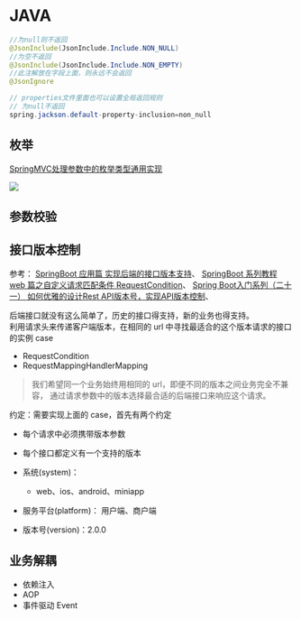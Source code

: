 # JAVA

```java
//为null则不返回
@JsonInclude(JsonInclude.Include.NON_NULL)
//为空不返回
@JsonInclude(JsonInclude.Include.NON_EMPTY)  
//此注解放在字段上面，则永远不会返回
@JsonIgnore

// properties文件里面也可以设置全局返回规则
// 为null不返回
spring.jackson.default-property-inclusion=non_null
```

## 枚举

[SpringMVC处理参数中的枚举类型通用实现](https://www.cnblogs.com/caizhiqin/p/10000649.html?ivk_sa=1024320u)

![](https://sparkclick-1256587996.cos.ap-chengdu.myqcloud.com/Test/WX20240205-022728.png)

## 参数校验

## 接口版本控制

参考： 
[SpringBoot 应用篇 实现后端的接口版本支持](https://zhuanlan.zhihu.com/p/100121520)、
[SpringBoot 系列教程 web 篇之自定义请求匹配条件 RequestCondition](https://mp.weixin.qq.com/s/8kEODHv5SpxUKbjX2c_ZPg)、
[Spring Boot入门系列（二十一） 如何优雅的设计Rest API版本号，实现API版本控制](https://cloud.tencent.com/developer/article/1739303)、

后端接口就没有这么简单了，历史的接口得支持，新的业务也得支持。\
利用请求头来传递客户端版本，在相同的 url 中寻找最适合的这个版本请求的接口的实例 case

- RequestCondition
- RequestMappingHandlerMapping

> 我们希望同一个业务始终用相同的 url，即便不同的版本之间业务完全不兼容，
> 通过请求参数中的版本选择最合适的后端接口来响应这个请求。

约定：需要实现上面的 case，首先有两个约定

- 每个请求中必须携带版本参数
- 每个接口都定义有一个支持的版本

- 系统(system)： 
	- web、ios、android、miniapp
- 服务平台(platform)： 用户端、商户端
- 版本号(version)：2.0.0


## 业务解耦

- 依赖注入
- AOP
- 事件驱动 Event






